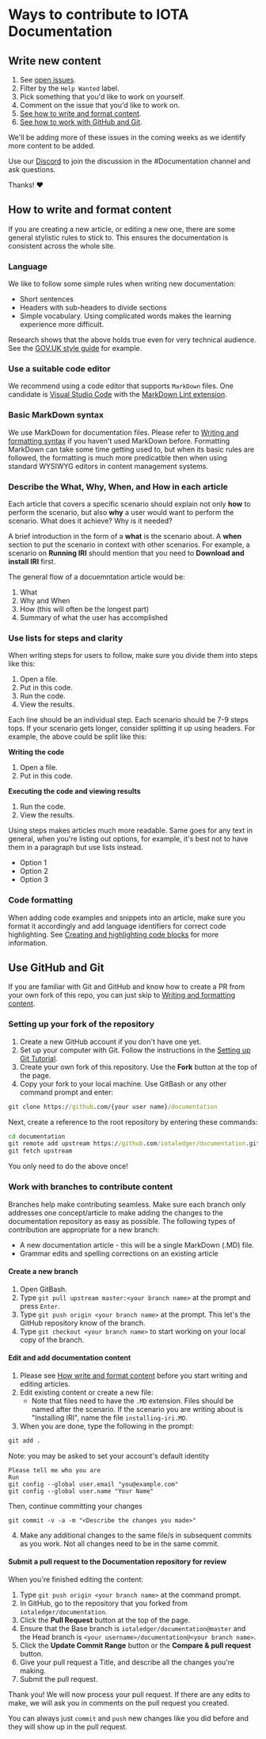 # Ways to contribute to IOTA Documentation

## Write new content

1. See [open issues](https://github.com/iotaledger/documentation/issues).
2. Filter by the `Help Wanted` label.
3. Pick something that you'd like to work on yourself.
4. Comment on the issue that you'd like to work on.
5. [See how to write and format content](#how-to-write-and-format-content).
6. [See how to work with GitHub and Git](#Use-GitHub-and-Git).

We'll be adding more of these issues in the coming weeks as we identify more content to be added.

Use our [Discord](https://discordapp.com/invite/fNGZXvh) to join the discussion in the #Documentation channel and ask questions.

Thanks! :heart:

## How to write and format content

If you are creating a new article, or editing a new one, there are some general stylistic rules to stick to. This ensures the documentation is consistent across the whole site.

### Language

We like to follow some simple rules when writing new documentation:

- Short sentences
- Headers with sub-headers to divide sections
- Simple vocabulary. Using complicated words makes the learning experience more difficult.

Research shows that the above holds true even for very technical audience. See the [GOV.UK style guide](https://www.gov.uk/guidance/content-design/writing-for-gov-uk) for example.

### Use a suitable code editor

We recommend using a code editor that supports `MarkDown` files. One candidate is [Visual Studio Code](https://code.visualstudio.com/) with the [MarkDown Lint extension](https://github.com/DavidAnson/vscode-markdownlint).

### Basic MarkDown syntax

We use MarkDown for documentation files. Please refer to [Writing and formatting syntax](https://help.github.com/articles/basic-writing-and-formatting-syntax/) if you haven't used MarkDown before. Formatting MarkDown can take some time getting used to, but when its basic rules are followed, the formatting is much more predicatble then when using standard WYSIWYG editors in content management systems.


### Describe the What, Why, When, and How in each article

Each article that covers a specific scenario should explain not only **how** to perform the scenario, but also **why** a user would want to perform the scenario. What does it achieve? Why is it needed?

A brief introduction in the form of a **what** is the scenario about. A **when** section to put the scenario in context with other scenarios. For example, a scenario on **Running IRI** should mention that you need to **Download and install IRI** first.

The general flow of a docuemntation article would be:

1. What
2. Why and When
3. How (this will often be the longest part)
4. Summary of what the user has accomplished

### Use lists for steps and clarity

When writing steps for users to follow, make sure you divide them into steps like this:

1. Open a file.
2. Put in this code.
3. Run the code.
4. View the results.

Each line should be an individual step. Each scenario should be 7-9 steps tops. If your scenario gets longer, consider splitting it up using headers. For example, the above could be split like this:

**Writing the code**

1. Open a file.
2. Put in this code.

**Executing the code and viewing results**

1. Run the code.
2. View the results.

Using steps makes articles much more readable. Same goes for any text in general, when you're listing out options, for example, it's best not to have them in a paragraph but use lists instead. 

- Option 1
- Option 2
- Option 3

### Code formatting

When adding code examples and snippets into an article, make sure you format it accordingly and add language identifiers for correct code highlighting. See [Creating and highlighting code blocks](https://help.github.com/articles/creating-and-highlighting-code-blocks/) for more information.

## Use GitHub and Git

If you are familiar with Git and GitHub and know how to create a PR from your own fork of this repo, you can just skip to [Writing and formatting content](#how-to-write-and-format-content).

### Setting up your fork of the repository

1. Create a new GitHub account if you don't have one yet.
2. Set up your computer with Git. Follow the instructions in the [Setting up Git Tutorial](https://help.github.com/articles/set-up-git/).
3. Create your own fork of this repository. Use the **Fork** button at the top of the page.
4. Copy your fork to your local machine. Use GitBash or any other command prompt and enter:

```cmd
git clone https://github.com/{your user name}/documentation
```

Next, create a reference to the root repository by entering these commands:

```cmd
cd documentation
git remote add upstream https://github.com/iotaledger/documentation.git
git fetch upstream
```

You only need to do the above once!

### Work with branches to contribute content

Branches help make contributing seamless. Make sure each branch only addresses one concept/article to make adding the changes to the documentation repository as easy as possible. The following types of contribution are appropriate for a new branch:

- A new documentation article - this will be a single MarkDown (.MD) file.
- Grammar edits and spelling corrections on an existing article

#### Create a new branch

1. Open GitBash.
2. Type `git pull upstream master:<your branch name>` at the prompt and press `Enter`.
3. Type `git push origin <your branch name>` at the prompt. This let's the GitHub repository know of the branch.
4. Type `git checkout <your branch name>` to start working on your local copy of the branch.

#### Edit and add documentation content

1. Please see [How write and format content](#how-to-write-and-format-content) before you start writing and editing articles.
2. Edit existing content or create a new file:
   - Note that files need to have the `.MD` extension. Files should be named after the scenario. If the scenario you are writing about is "Installing IRI", name the file `installing-iri.MD`.
3. When you are done, type the following in the prompt:
```cmd
git add .
```
Note:  you may be asked to set your account's default identity
```
Please tell me who you are
Run 
git config --global user.email "you@example.com"
git config --global user.name "Your Name"
```
Then, continue committing your changes
```
git commit -v -a -m "<Describe the changes you made>"
```
4. Make any additional changes to the same file/s in subsequent commits as you work. Not all changes need to be in the same commit.

#### Submit a pull request to the Documentation repository for review

When you're finished editing the content:

1. Type `git push origin <your branch name>` at the command prompt.
2. In GitHub, go to the repository that you forked from `iotaledger/documentation`.
3. Click the **Pull Request** button at the top of the page.
4. Ensure that the Base branch is `iotaledger/documentation@master` and the Head branch is `<your username>/documentation@<your branch name>`.
5. Click the **Update Commit Range** button or the **Compare & pull request** button.
6. Give your pull request a Title, and describe all the changes you're making.
7. Submit the pull request.

Thank you! We will now process your pull request. If there are any edits to make, we will ask you in comments on the pull request you created. 

You can always just `commit` and `push` new changes like you did before and they will show up in the pull request.
